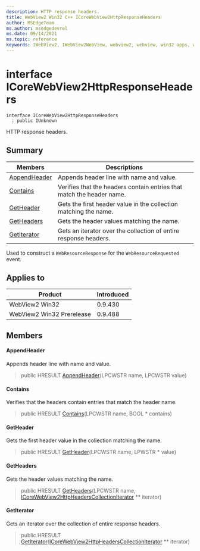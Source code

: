 ```yaml
---
description: HTTP response headers.
title: WebView2 Win32 C++ ICoreWebView2HttpResponseHeaders
author: MSEdgeTeam
ms.author: msedgedevrel
ms.date: 09/14/2021
ms.topic: reference
keywords: IWebView2, IWebView2WebView, webview2, webview, win32 apps, win32, edge, ICoreWebView2, ICoreWebView2Controller, browser control, edge html, ICoreWebView2HttpResponseHeaders
---
```


# interface ICoreWebView2HttpResponseHeaders

```
interface ICoreWebView2HttpResponseHeaders
  : public IUnknown
```

HTTP response headers.

## Summary

 Members                        | Descriptions
--------------------------------|---------------------------------------------
[AppendHeader](#appendheader) | Appends header line with name and value.
[Contains](#contains) | Verifies that the headers contain entries that match the header name.
[GetHeader](#getheader) | Gets the first header value in the collection matching the name.
[GetHeaders](#getheaders) | Gets the header values matching the name.
[GetIterator](#getiterator) | Gets an iterator over the collection of entire response headers.

Used to construct a `WebResourceResponse` for the `WebResourceRequested` event.

## Applies to

Product                         | Introduced
--------------------------------|---------------------------------------------
WebView2 Win32            |    0.9.430
WebView2 Win32 Prerelease |    0.9.488

## Members

#### AppendHeader

Appends header line with name and value.

> public HRESULT [AppendHeader](#appendheader)(LPCWSTR name, LPCWSTR value)

#### Contains

Verifies that the headers contain entries that match the header name.

> public HRESULT [Contains](#contains)(LPCWSTR name, BOOL * contains)

#### GetHeader

Gets the first header value in the collection matching the name.

> public HRESULT [GetHeader](#getheader)(LPCWSTR name, LPWSTR * value)

#### GetHeaders

Gets the header values matching the name.

> public HRESULT [GetHeaders](#getheaders)(LPCWSTR name, [ICoreWebView2HttpHeadersCollectionIterator](icorewebview2httpheaderscollectioniterator.md) ** iterator)

#### GetIterator

Gets an iterator over the collection of entire response headers.

> public HRESULT [GetIterator](#getiterator)([ICoreWebView2HttpHeadersCollectionIterator](icorewebview2httpheaderscollectioniterator.md) ** iterator)

